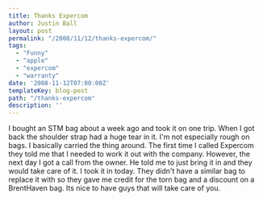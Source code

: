 ```yaml
---
title: Thanks Expercom
author: Justin Ball
layout: post
permalink: "/2008/11/12/thanks-expercom/"
tags:
  - "Funny"
  - "apple"
  - "expercom"
  - "warranty"
date: '2008-11-12T07:00:00Z'
templateKey: blog-post
path: "/thanks-expercom"
description: ''
---
```


I bought an STM bag about a week ago and took it on one trip. When I got back the shoulder strap had a huge tear in it. I'm not especially rough on bags. I basically carried the thing around. The first time I called Expercom they told me that I needed to work it out with the company. However, the next day I got a call from the owner. He told me to just bring it in and they would take care of it. I took it in today. They didn't have a similar bag to replace it with so they gave me credit for the torn bag and a discount on a BrentHaven bag. Its nice to have guys that will take care of you.
